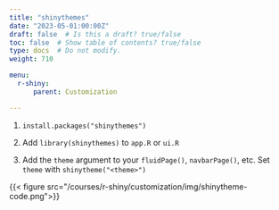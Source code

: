 ```yaml
---
title: "shinythemes"
date: "2023-05-01:00:00Z"
draft: false  # Is this a draft? true/false
toc: false  # Show table of contents? true/false
type: docs  # Do not modify.
weight: 710

menu:
  r-shiny:
      parent: Customization

---
```


1. `install.packages("shinythemes")`

2. Add `library(shinythemes)` to `app.R` or `ui.R`

3. Add the `theme` argument to your `fluidPage()`, `navbarPage()`, etc. Set `theme` with `shinytheme("<theme>")`

{{< figure src="/courses/r-shiny/customization/img/shinytheme-code.png">}}
